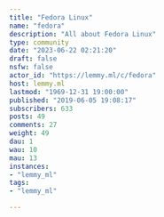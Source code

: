 ```yaml
---
title: "Fedora Linux" 
name: "fedora"
description: "All about Fedora Linux"
type: community
date: "2023-06-22 02:21:20"
draft: false
nsfw: false
actor_id: "https://lemmy.ml/c/fedora"
host: lemmy.ml
lastmod: "1969-12-31 19:00:00"
published: "2019-06-05 19:08:17"
subscribers: 633
posts: 49
comments: 27
weight: 49
dau: 1
wau: 10
mau: 13
instances:
- "lemmy_ml"
tags: 
- "lemmy_ml"

---
```

